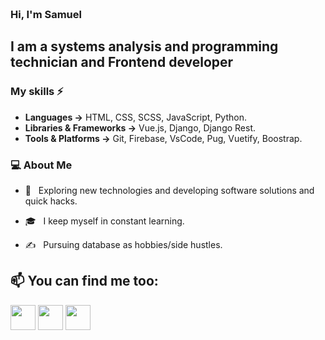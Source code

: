 ### Hi, I'm Samuel <img src="https://media.giphy.com/media/hvRJCLFzcasrR4ia7z/giphy.gif" width="10px" height="20px">
 <h2>I am a systems analysis and programming technician  and Frontend developer</h2>
 
### My skills ⚡

- **Languages →** HTML, CSS, SCSS, JavaScript, Python.
- **Libraries & Frameworks →** Vue.js, Django, Django Rest.
- **Tools & Platforms →** Git, Firebase, VsCode, Pug, Vuetify, Boostrap.
 
<h3>💻 About Me </h3>

- 🤔 &nbsp; Exploring new technologies and developing software solutions and quick hacks.

- 🎓 &nbsp; I keep myself in constant learning.

- ✍️ &nbsp; Pursuing database as hobbies/side hustles.

## 📫 You can find me too:

[<img src="https://raw.githubusercontent.com/Raymo111/Raymo111/master/socials/linkedin.png" height="40em" align="center" />](https://linkedin.com/in/samuel-arandia)
[<img src="https://raw.githubusercontent.com/Raymo111/Raymo111/master/socials/twitter.svg" height="40em" align="center" />](https://twitter.com/arandia_samuel)
[<img src="https://raw.githubusercontent.com/Raymo111/Raymo111/master/socials/instagram.svg" height="40em" align="center" />](https://instagram.com/samuel_arandia)


<!--
**samuelArandia/samuelarandia** is a ✨ _special_ ✨ repository because its `README.md` (this file) appears on your GitHub profile.

Here are some ideas to get you started:

- 🔭 I’m currently working on ...
- 🌱 I’m currently learning ...
- 👯 I’m looking to collaborate on ...
- 🤔 I’m looking for help with ...
- 💬 Ask me about ...
- 📫 How to reach me: ...
- 😄 Pronouns: ...
- ⚡ Fun fact: ...
-->
